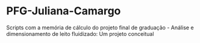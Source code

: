 # PFG-Juliana-Camargo
Scripts com a memória de cálculo do projeto final de graduação - Análise e dimensionamento de leito fluidizado: Um projeto conceitual
